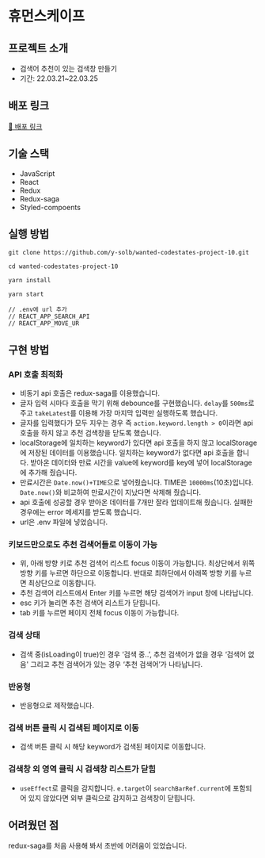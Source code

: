 # 휴먼스케이프

## 프로젝트 소개

- 검색어 추천이 있는 검색창 만들기
- 기간: 22.03.21~22.03.25

## 배포 링크

[🚀 배포 링크](https://humanscape-ysb.netlify.app/)

## 기술 스택

- JavaScript
- React
- Redux
- Redux-saga
- Styled-compoents

## 실행 방법

```
git clone https://github.com/y-solb/wanted-codestates-project-10.git

cd wanted-codestates-project-10

yarn install

yarn start

// .env에 url 추가
// REACT_APP_SEARCH_API
// REACT_APP_MOVE_UR

```

## 구현 방법

### API 호출 최적화

- 비동기 api 호출은 redux-saga를 이용했습니다.
- 글자 입력 시마다 호출을 막기 위해 debounce를 구현했습니다. `delay`를 `500ms`로 주고 `takeLatest`를 이용해 가장 마지막 입력만 실행하도록 했습니다.
- 글자를 입력했다가 모두 지우는 경우 즉 `action.keyword.length > 0`이라면 api 호출을 하지 않고 추천 검색창을 닫도록 했습니다.
- localStorage에 일치하는 keyword가 있다면 api 호출을 하지 않고 localStorage에 저장된 데이터를 이용했습니다. 일치하는 keyword가 없다면 api 호출을 합니다. 받아온 데이터와 만료 시간을 value에 keyword를 key에 넣어 localStorage에 추가해 줬습니다.
- 만료시간은 `Date.now()+TIME`으로 넣어줬습니다. TIME은 `10000ms`(10초)입니다. `Date.now()`와 비교하여 만료시간이 지났다면 삭제해 줬습니다.
- api 호출에 성공할 경우 받아온 데이터를 7개만 잘라 업데이트해 줬습니다. 실패한 경우에는 error 메세지를 받도록 했습니다.
- url은 .env 파일에 넣었습니다.

### 키보드만으로도 추천 검색어들로 이동이 가능

- 위, 아래 방향 키로 추천 검색어 리스트 focus 이동이 가능합니다. 최상단에서 위쪽 방향 키를 누르면 하단으로 이동합니다. 반대로 최하단에서 아래쪽 방향 키를 누르면 최상단으로 이동합니다.
- 추천 검색어 리스트에서 Enter 키를 누르면 해당 검색어가 input 창에 나타납니다.
- esc 키가 눌리면 추천 검색어 리스트가 닫힙니다.
- tab 키를 누르면 페이지 전체 focus 이동이 가능합니다.

### 검색 상태

- 검색 중(isLoading이 true)인 경우 ‘검색 중..’, 추천 검색어가 없을 경우 ‘검색어 없음' 그리고 추천 검색어가 있는 경우 ‘추천 검색어’가 나타납니다.

### 반응형

- 반응형으로 제작했습니다.

### 검색 버튼 클릭 시 검색된 페이지로 이동

- 검색 버튼 클릭 시 해당 keyword가 검색된 페이지로 이동합니다.

### 검색창 외 영역 클릭 시 검색창 리스트가 닫힘

- `useEffect`로 클릭을 감지합니다. `e.target`이 `searchBarRef.current`에 포함되어 있지 않았다면 외부 클릭으로 감지하고 검색창이 닫힙니다.

## 어려웠던 점

redux-saga를 처음 사용해 봐서 초반에 어려움이 있었습니다.
